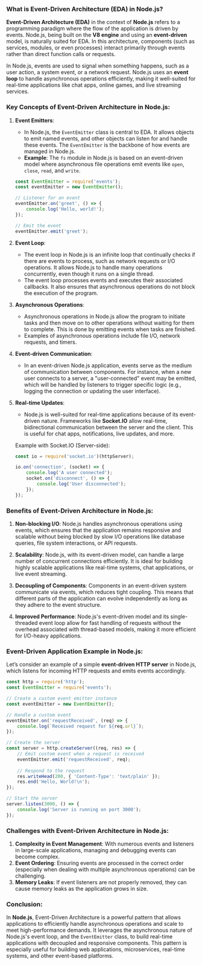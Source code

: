 ### **What is Event-Driven Architecture (EDA) in Node.js?**

**Event-Driven Architecture (EDA)** in the context of **Node.js** refers to a programming paradigm where the flow of the application is driven by events. Node.js, being built on the **V8 engine** and using an **event-driven** model, is naturally suited for EDA. In this architecture, components (such as services, modules, or even processes) interact primarily through events rather than direct function calls or requests. 

In Node.js, events are used to signal when something happens, such as a user action, a system event, or a network request. Node.js uses an **event loop** to handle asynchronous operations efficiently, making it well-suited for real-time applications like chat apps, online games, and live streaming services.

### **Key Concepts of Event-Driven Architecture in Node.js:**

1. **Event Emitters**:
   - In Node.js, the `EventEmitter` class is central to EDA. It allows objects to emit named events, and other objects can listen for and handle these events. The `EventEmitter` is the backbone of how events are managed in Node.js.
   - **Example**: The `fs` module in Node.js is based on an event-driven model where asynchronous file operations emit events like `open`, `close`, `read`, and `write`.

   ```javascript
   const EventEmitter = require('events');
   const eventEmitter = new EventEmitter();

   // Listener for an event
   eventEmitter.on('greet', () => {
       console.log('Hello, world!');
   });

   // Emit the event
   eventEmitter.emit('greet');
   ```

2. **Event Loop**:
   - The event loop in Node.js is an infinite loop that continually checks if there are events to process, such as network requests or I/O operations. It allows Node.js to handle many operations concurrently, even though it runs on a single thread.
   - The event loop processes events and executes their associated callbacks. It also ensures that asynchronous operations do not block the execution of the program.
   
3. **Asynchronous Operations**:
   - Asynchronous operations in Node.js allow the program to initiate tasks and then move on to other operations without waiting for them to complete. This is done by emitting events when tasks are finished.
   - Examples of asynchronous operations include file I/O, network requests, and timers.

4. **Event-driven Communication**:
   - In an event-driven Node.js application, events serve as the medium of communication between components. For instance, when a new user connects to a server, a "user-connected" event may be emitted, which will be handled by listeners to trigger specific logic (e.g., logging the connection or updating the user interface).
   
5. **Real-time Updates**:
   - Node.js is well-suited for real-time applications because of its event-driven nature. Frameworks like **Socket.IO** allow real-time, bidirectional communication between the server and the client. This is useful for chat apps, notifications, live updates, and more.
   
   Example with Socket.IO (Server-side):
   ```javascript
   const io = require('socket.io')(httpServer);

   io.on('connection', (socket) => {
       console.log('A user connected');
       socket.on('disconnect', () => {
           console.log('User disconnected');
       });
   });
   ```

### **Benefits of Event-Driven Architecture in Node.js**:
1. **Non-blocking I/O**: Node.js handles asynchronous operations using events, which ensures that the application remains responsive and scalable without being blocked by slow I/O operations like database queries, file system interactions, or API requests.
   
2. **Scalability**: Node.js, with its event-driven model, can handle a large number of concurrent connections efficiently. It is ideal for building highly scalable applications like real-time systems, chat applications, or live event streaming.
   
3. **Decoupling of Components**: Components in an event-driven system communicate via events, which reduces tight coupling. This means that different parts of the application can evolve independently as long as they adhere to the event structure.
   
4. **Improved Performance**: Node.js's event-driven model and its single-threaded event loop allow for fast handling of requests without the overhead associated with thread-based models, making it more efficient for I/O-heavy applications.

### **Event-Driven Application Example in Node.js**:
Let’s consider an example of a simple **event-driven HTTP server** in Node.js, which listens for incoming HTTP requests and emits events accordingly.

```javascript
const http = require('http');
const EventEmitter = require('events');

// Create a custom event emitter instance
const eventEmitter = new EventEmitter();

// Handle a custom event
eventEmitter.on('requestReceived', (req) => {
    console.log(`Received request for ${req.url}`);
});

// Create the server
const server = http.createServer((req, res) => {
    // Emit custom event when a request is received
    eventEmitter.emit('requestReceived', req);
    
    // Respond to the request
    res.writeHead(200, { 'Content-Type': 'text/plain' });
    res.end('Hello, World!\n');
});

// Start the server
server.listen(3000, () => {
    console.log('Server is running on port 3000');
});
```

### **Challenges with Event-Driven Architecture in Node.js**:
1. **Complexity in Event Management**: With numerous events and listeners in large-scale applications, managing and debugging events can become complex.
2. **Event Ordering**: Ensuring events are processed in the correct order (especially when dealing with multiple asynchronous operations) can be challenging.
3. **Memory Leaks**: If event listeners are not properly removed, they can cause memory leaks as the application grows in size.

### **Conclusion**:
In **Node.js**, Event-Driven Architecture is a powerful pattern that allows applications to efficiently handle asynchronous operations and scale to meet high-performance demands. It leverages the asynchronous nature of Node.js's event loop, and the `EventEmitter` class, to build real-time applications with decoupled and responsive components. This pattern is especially useful for building web applications, microservices, real-time systems, and other event-based platforms.